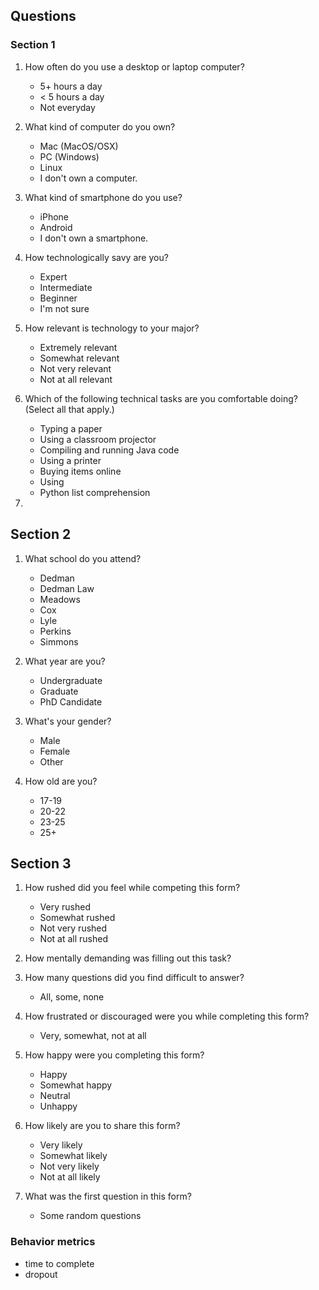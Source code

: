 ## Questions

### Section 1
1. How often do you use a desktop or laptop computer?
	* 5+ hours a day
	* < 5 hours a day
	* Not everyday

2. What kind of computer do you own?
	* Mac (MacOS/OSX)
	* PC (Windows)
	* Linux
	* I don't own a computer. 

3. What kind of smartphone do you use?
	* iPhone
	* Android
	* I don't own a smartphone.

4. How technologically savy are you?
	* Expert
	* Intermediate
	* Beginner
	* I'm not sure

5. How relevant is technology to your major?
	* Extremely relevant
	* Somewhat relevant
	* Not very relevant
	* Not at all relevant

6. Which of the following technical tasks are you comfortable doing? (Select all that apply.)
	* Typing a paper
	* Using a classroom projector
	* Compiling and running Java code
	* Using a printer
	* Buying items online
	* Using 
	* Python list comprehension

7. 

## Section 2
1. What school do you attend?
	* Dedman
	* Dedman Law
	* Meadows
	* Cox
	* Lyle
	* Perkins
	* Simmons

2. What year are you?
	* Undergraduate
	* Graduate
	* PhD Candidate

3. What's your gender?
	* Male
	* Female
	* Other

4. How old are you?
	* 17-19
	* 20-22
	* 23-25
	* 25+


## Section 3
1. How rushed did you feel while competing this form?
	* Very rushed
	* Somewhat rushed
	* Not very rushed
	* Not at all rushed

2. How mentally demanding was filling out this task?

3. How many questions did you find difficult to answer?
	* All, some, none

4. How frustrated or discouraged were you while completing this form?
	* Very, somewhat, not at all

5. How happy were you completing this form?
	* Happy
	* Somewhat happy
	* Neutral 
	* Unhappy

6. How likely are you to share this form?
	* Very likely
	* Somewhat likely
	* Not very likely
	* Not at all likely

7. What was the first question in this form?
	* Some random questions

### Behavior metrics
* time to complete
* dropout

